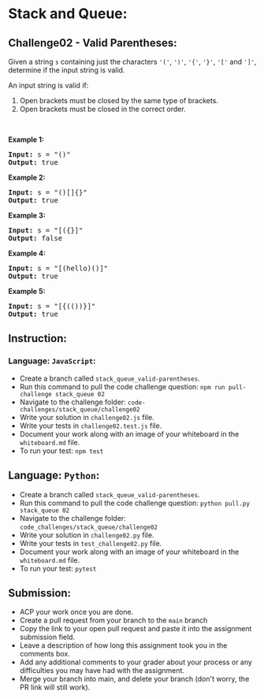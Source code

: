 # Stack and Queue:

## Challenge02 - Valid Parentheses:

<div><p>Given a string <code>s</code> containing just the characters <code>'('</code>, <code>')'</code>, <code>'{'</code>, <code>'}'</code>, <code>'['</code> and <code>']'</code>, determine if the input string is valid.</p>

<p>An input string is valid if:</p>

<ol>
	<li>Open brackets must be closed by the same type of brackets.</li>
	<li>Open brackets must be closed in the correct order.</li>
</ol>

<p>&nbsp;</p>
<p><strong>Example 1:</strong></p>

<pre><strong>Input:</strong> s = "()"
<strong>Output:</strong> true
</pre>


<p><strong>Example 2:</strong></p>

<pre><strong>Input:</strong> s = "()[]{}"
<strong>Output:</strong> true
</pre>

<p><strong>Example 3:</strong></p>

<pre><strong>Input:</strong> s = "[({}]"
<strong>Output:</strong> false
</pre>

<p><strong>Example 4:</strong></p>

<pre><strong>Input:</strong> s = "[(hello)()]"
<strong>Output:</strong> true
</pre>

<p><strong>Example 5:</strong></p>

<pre><strong>Input:</strong> s = "[{(())}]"
<strong>Output:</strong> true
</pre>

## Instruction:

### Language: `JavaScript`:

* Create a branch called `stack_queue_valid-parentheses`.
* Run this command to pull the code challenge question: `npm run pull-challenge stack_queue 02`
* Navigate to the challenge folder: `code-challenges/stack_queue/challenge02`
* Write your solution in `challenge02.js` file.
* Write your tests in `challenge02.test.js` file.
* Document your work along with an image of your whiteboard in the `whiteboard.md` file.
* To run your test: `npm test`


## Language: `Python`:

* Create a branch called `stack_queue_valid-parentheses`.
* Run this command to pull the code challenge question: `python pull.py stack_queue 02`
* Navigate to the challenge folder: `code_challenges/stack_queue/challenge02`
* Write your solution in `challenge02.py` file.
* Write your tests in `test_challenge02.py` file.
* Document your work along with an image of your whiteboard in the `whiteboard.md` file.
* To run your test: `pytest`

## Submission:
* ACP your work once you are done.
* Create a pull request from your branch to the `main` branch
* Copy the link to your open pull request and paste it into the assignment submission field.
* Leave a description of how long this assignment took you in the comments box.
* Add any additional comments to your grader about your process or any difficulties you may have had with the assignment.
* Merge your branch into main, and delete your branch (don't worry, the PR link will still work).
